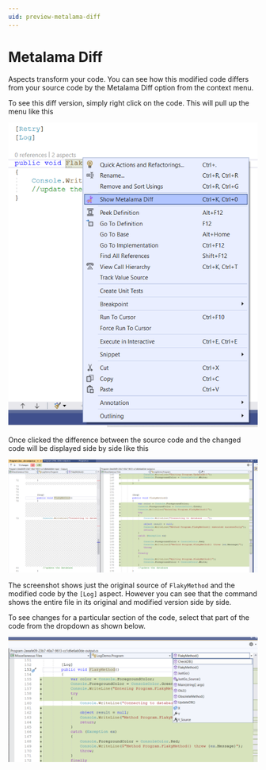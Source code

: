 ```yaml
---
uid: preview-metalama-diff
---
```


# Metalama Diff 
Aspects transform your code. You can see how this modified code differs from your source code by the Metalama Diff option from the context menu. 

To see this diff version, simply right click on the code. This will pull up the menu like this

![Metalama_Diff_Menu_Option](../images/../using-aspects/images/showing_metalama_diff_option.png)

Once clicked the difference between the source code and the changed code will be displayed side by side like this

![Metalama_Diff_Side_by_Side](../images/../using-aspects/images/lama_diff_side_by_side.png)

The screenshot shows just the original source of `FlakyMethod` and the modified code by the `[Log]` aspect. However you can see that the command shows the entire file in its original and modified version side by side.

To see changes for a particular section of the code, select that part of the code from the dropdown as shown below.

![Diff_change_selector](../images/../using-aspects/images/metalama_diff_change_view_selector.png)


